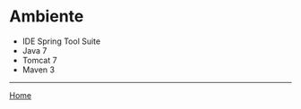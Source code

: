 Ambiente
========

* IDE Spring Tool Suite
* Java 7
* Tomcat 7
* Maven 3

***********************

[Home](README.md)
